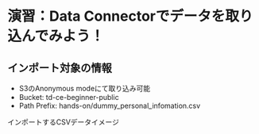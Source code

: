 # 演習：Data Connectorでデータを取り込んでみよう！

## インポート対象の情報
- S3のAnonymous modeにて取り込み可能
- Bucket: td-ce-beginner-public
- Path Prefix: hands-on/dummy_personal_infomation.csv

インポートするCSVデータイメージ
